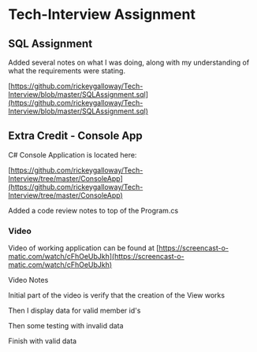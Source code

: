 # Tech-Interview Assignment

## SQL Assignment
Added several notes on what I was doing, along with my understanding of what the requirements were stating.
    
[https://github.com/rickeygalloway/Tech-Interview/blob/master/SQLAssignment.sql](https://github.com/rickeygalloway/Tech-Interview/blob/master/SQLAssignment.sql)

## Extra Credit - Console App
C# Console Application is located here:

[https://github.com/rickeygalloway/Tech-Interview/tree/master/ConsoleApp](https://github.com/rickeygalloway/Tech-Interview/tree/master/ConsoleApp)

Added a code review notes to top of the Program.cs

### Video
Video of working application can be found at 
[https://screencast-o-matic.com/watch/cFhOeUbJkh](https://screencast-o-matic.com/watch/cFhOeUbJkh)

Video Notes

Initial part of the video is verify that the creation of the View works

Then I display data for valid member id's

Then some testing with invalid data

Finish with valid data



